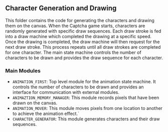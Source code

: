 ## Character Generation and Drawing 
This folder contains the code for generating the characters and drawing them on the canvas. When the Captcha game starts, characters are randomly generated with specific draw sequences. Each draw stroke is fed into a draw machine which completed the drawing at a specific speed. Once the drawing is completed, the draw machine will then request for the next draw stroke. This process repeats until all draw strokes are completed for one character. The main state machine controls the number of characters to be drawn and provides the draw sequence for each character.

### Main Modules 
- `ANIMATION_FIRST`: Top level module for the animation state machine. It controls the number of characters to be drawn and provides an interface for communication with external modules. 
- `ANIMAZTION_MEMORY_MANAGER`: This module records pixels that have been drawn on the canvas. 
- `ANIMATION_MOVER`: This module moves pixels from one location to another to achieve the animation effect.`
- `CHARACTER_GENERATOR`: This module generates characters and their draw sequences.